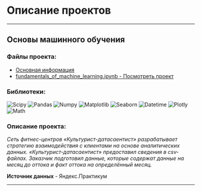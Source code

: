 # Описание проектов  
***  
##  Основы машинного обучения  
### Файлы проекта: 
- [Основная информация](https://github.com/tmin-e/ML/blob/main/fundamentals_of_machine_learning/README.md)   
- [fundamentals_of_machine_learning.ipynb - Посмотреть проект](https://github.com/tmin-e/ML/blob/main/fundamentals_of_machine_learning/fundamentals_of_machine_learning.ipynb)  

### Библиотеки: 
   <p align="left">
  <img src="https://img.shields.io/badge/library-scipy-yellowgreen" alt="Scipy">
   <img src="https://img.shields.io/badge/library-pandas-brightgreen" alt="Pandas">
   <img src="https://img.shields.io/badge/library-numpy-blueviolet" alt="Numpy">
   <img src="https://img.shields.io/badge/library-matplotlib-blue" alt="Matplotlib">
   <img src="https://img.shields.io/badge/library-seaborn-yellow" alt="Seaborn">
  <img src="https://img.shields.io/badge/library-datetime-red" alt="Datetime">
  <img src="https://img.shields.io/badge/library-Plotly-orange" alt="Plotly">
  <img src="https://img.shields.io/badge/library-math-ff69b4" alt="Math">
</p>   

### Описание проекта:   

_Сеть фитнес-центров «Культурист-датасаентист» разрабатывает стратегию взаимодействия с клиентами на основе аналитических данных. «Культурист-датасаентист» предоставил сведения в csv-файлах. Заказчик подготовил данные, которые содержат данные на месяц до оттока и факт оттока на определённый месяц._  

**Источник данных** - Яндекс.Практикум  
***

